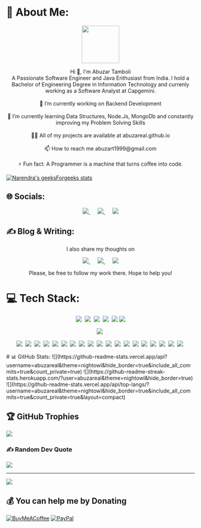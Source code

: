 # 💫 About Me:
<div id="header" align="center">
  <img src="https://media.giphy.com/media/M9gbBd9nbDrOTu1Mqx/giphy.gif" width="100"/>
</div>
<p align='center'>
Hi 👋, I'm Abuzar Tamboli<br>A Passionate Software Engineer and Java Enthusiast from India. I hold a Bachelor of Engineering Degree in Information Technology and currenly working as a Software Analyst at Capgemini. <br><br>🔭 I’m currently working on Backend Development<br><br>🌱 I’m currently learning Data Structures, Node.Js, MongoDb and constantly improving my Problem Solving Skills<br><br>👨‍💻 All of my projects are available at abuzareal.github.io<br><br>📫 How to reach me abuzart1999@gmail.com<br><br>⚡ Fun fact: A Programmer is a machine that turns coffee into code.
</p>

[![Narendra's geeksForgeeks stats](https://geeks-for-geeks-stats-api-napiyo.vercel.app/?userName=abuzareal)](https://auth.geeksforgeeks.org/user/abuzareal/practice/)


## 🌐 Socials:

<p align='center'>
  
  <a href="https://www.linkedin.com/in/abuzart/">
    <img src="https://img.shields.io/badge/linkedin-%230077B5.svg?&style=for-the-badge&logo=linkedin&logoColor=white" />
  </a>&nbsp;&nbsp;&nbsp;&nbsp;
  <a href="https://instagram.com/abuzar.221b">
    <img src="https://img.shields.io/badge/instagram-%23E4405F.svg?&style=for-the-badge&logo=instagram&logoColor=white" />        
  </a>&nbsp;&nbsp;&nbsp;&nbsp;
  <a href="https://twitter.com/abuzareal">
    <img src="https://img.shields.io/badge/Twitter-1DA1F2?style=for-the-badge&logo=twitter&logoColor=white" />        
  </a>
  
</p>

## ✍ Blog & Writing:
<p align='center'>
   I also share my thoughts on
  </p>
<p align='center'>
  <a href="https://medium.com/@abuzareal">
    <img src="https://img.shields.io/badge/Medium-12100E?style=for-the-badge&logo=medium&logoColor=white" />
  </a>&nbsp;&nbsp;&nbsp;&nbsp;
  <a href="https://abuzareal.hashnode.dev/">
    <img src="https://img.shields.io/badge/Hashnode-2962FF?style=for-the-badge&logo=hashnode&logoColor=white" />        
  </a>&nbsp;&nbsp;&nbsp;&nbsp;
  <a href="https://dev.to/abuzareal">
    <img src="https://img.shields.io/badge/dev.to-0A0A0A?style=for-the-badge&logo=devdotto&logoColor=white" />        
  </a>
  

  </p>
  <p align='center'>
   Please, be free to follow my work there. Hope to help you!
  </p>

# 💻 Tech Stack:

<div align='center'>
  <img src="https://img.shields.io/badge/Java-ED8B00?style=for-the-badge&logo=java&logoColor=white"/>&nbsp;
  <img src="https://img.shields.io/badge/C-00599C?style=for-the-badge&logo=c&logoColor=white"/>&nbsp;
  <img src="https://img.shields.io/badge/C%2B%2B-00599C?style=for-the-badge&logo=c%2B%2B&logoColor=white"/>&nbsp;
  <img src="https://img.shields.io/badge/Python-FFD43B?style=for-the-badge&logo=python&logoColor=blue" />&nbsp;
  
   <img src="https://img.shields.io/badge/CSS3-1572B6?style=for-the-badge&logo=css3&logoColor=white"/>
   
   <img src="https://img.shields.io/badge/HTML5-E34F26?style=for-the-badge&logo=html5&logoColor=white"/>
   
   <img src="https://img.shields.io/badge/JavaScript-323330?style=for-the-badge&logo=javascript&logoColor=F7DF1E"/>&nbsp;
   
   <img src="https://img.shields.io/badge/microsoft%20azure-0089D6?style=for-the-badge&logo=microsoft-azure&logoColor=white" />&nbsp;
   <img src="https://img.shields.io/badge/Azure_DevOps-0078D7?style=for-the-badge&logo=azure-devops&logoColor=white" />&nbsp;
   <img src="https://img.shields.io/badge/Bootstrap-563D7C?style=for-the-badge&logo=bootstrap&logoColor=white" />&nbsp;
   <img src="https://img.shields.io/badge/Docker-2CA5E0?style=for-the-badge&logo=docker&logoColor=white" />&nbsp;
   <img src="https://img.shields.io/badge/Express.js-000000?style=for-the-badge&logo=express&logoColor=white" />&nbsp;
   <img src="https://img.shields.io/badge/Node.js-339933?style=for-the-badge&logo=nodedotjs&logoColor=white" />&nbsp;
   <img src="https://img.shields.io/badge/React-20232A?style=for-the-badge&logo=react&logoColor=61DAFB" />&nbsp;
   <img src="https://img.shields.io/badge/Jenkins-D24939?style=for-the-badge&logo=Jenkins&logoColor=white" />&nbsp;
   <img src="https://img.shields.io/badge/MySQL-005C84?style=for-the-badge&logo=mysql&logoColor=white" />&nbsp;
   <img src="https://img.shields.io/badge/MongoDB-4EA94B?style=for-the-badge&logo=mongodb&logoColor=white" />&nbsp;
   <img src="https://img.shields.io/badge/Adobe%20Lightroom-31A8FF?style=for-the-badge&logo=Adobe%20Lightroom&logoColor=white" />&nbsp;
   <img src="https://img.shields.io/badge/Adobe%20Premiere%20Pro-9999FF?style=for-the-badge&logo=Adobe%20Premiere%20Pro&logoColor=white" />&nbsp;
   <img src="https://img.shields.io/badge/Canva-%2300C4CC.svg?&style=for-the-badge&logo=Canva&logoColor=white" />&nbsp;
   <img src="https://img.shields.io/badge/kubernetes-326ce5.svg?&style=for-the-badge&logo=kubernetes&logoColor=white" />&nbsp;
   <img src="https://img.shields.io/badge/Terraform-7B42BC?style=for-the-badge&logo=terraform&logoColor=white" />&nbsp;
   <img src="https://img.shields.io/badge/Notion-000000?style=for-the-badge&logo=notion&logoColor=white" />&nbsp;
   <img src="https://img.shields.io/badge/Todoist-E44332?style=for-the-badge&logo=todoist&logoColor=white" />&nbsp;
   <img src="https://img.shields.io/badge/Postman-FF6C37?style=for-the-badge&logo=Postman&logoColor=white" />&nbsp;
   <img src="https://img.shields.io/badge/Pug-E3C29B?style=for-the-badge&logo=pug&logoColor=black" />&nbsp;
   
   </div>
# 📊 GitHub Stats:
![](https://github-readme-stats.vercel.app/api?username=abuzareal&theme=nightowl&hide_border=true&include_all_commits=true&count_private=true)
![](https://github-readme-streak-stats.herokuapp.com/?user=abuzareal&theme=nightowl&hide_border=true)<br/>
![](https://github-readme-stats.vercel.app/api/top-langs/?username=abuzareal&theme=nightowl&hide_border=true&include_all_commits=true&count_private=true&layout=compact)

## 🏆 GitHub Trophies
![](https://github-profile-trophy.vercel.app/?username=abuzareal&theme=dracula&no-frame=true&no-bg=false&margin-w=4)

### ✍️ Random Dev Quote
![](https://quotes-github-readme.vercel.app/api?type=horizontal&theme=radical)

---
[![](https://visitcount.itsvg.in/api?id=abuzareal&icon=0&color=0)](https://visitcount.itsvg.in)

  ## 💰 You can help me by Donating
  [![BuyMeACoffee](https://img.shields.io/badge/Buy%20Me%20a%20Coffee-ffdd00?style=for-the-badge&logo=buy-me-a-coffee&logoColor=black)](https://buymeacoffee.com/abuzareal) [![PayPal](https://img.shields.io/badge/PayPal-00457C?style=for-the-badge&logo=paypal&logoColor=white)](https://paypal.me/AbuzarTamboli) 

  <!-- Proudly created with GPRM ( https://gprm.itsvg.in ) -->
  
